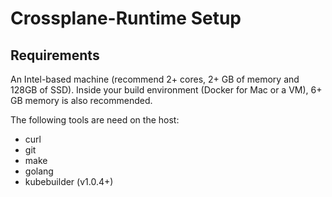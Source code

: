 # Crossplane-Runtime Setup


## Requirements

An Intel-based machine (recommend 2+ cores, 2+ GB of memory and 128GB of SSD). Inside your build environment (Docker for Mac or a VM), 6+ GB memory is also recommended.

The following tools are need on the host:
  - curl
  - git
  - make
  - golang
  - kubebuilder (v1.0.4+)